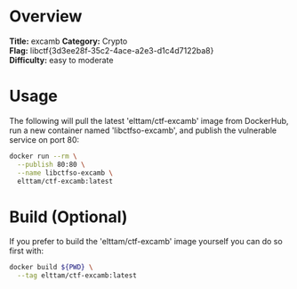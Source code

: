 # Overview

**Title:** excamb 
**Category:** Crypto  
**Flag:** libctf{3d3ee28f-35c2-4ace-a2e3-d1c4d7122ba8}  
**Difficulty:** easy to moderate  

# Usage

The following will pull the latest 'elttam/ctf-excamb' image from DockerHub, run a new container named 'libctfso-excamb', and publish the vulnerable service on port 80:

```sh
docker run --rm \
  --publish 80:80 \
  --name libctfso-excamb \
  elttam/ctf-excamb:latest
```

# Build (Optional)

If you prefer to build the 'elttam/ctf-excamb' image yourself you can do so first with:

```sh
docker build ${PWD} \
  --tag elttam/ctf-excamb:latest
```
